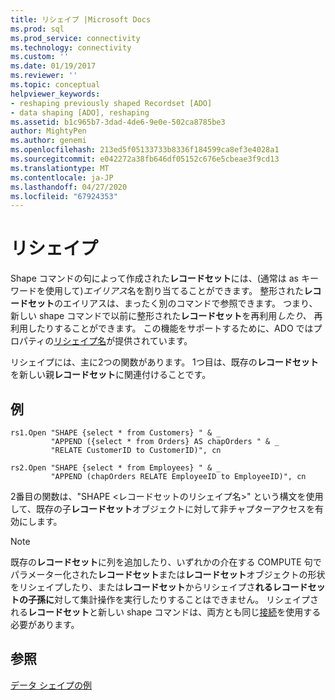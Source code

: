 ```yaml
---
title: リシェイプ |Microsoft Docs
ms.prod: sql
ms.prod_service: connectivity
ms.technology: connectivity
ms.custom: ''
ms.date: 01/19/2017
ms.reviewer: ''
ms.topic: conceptual
helpviewer_keywords:
- reshaping previously shaped Recordset [ADO]
- data shaping [ADO], reshaping
ms.assetid: b1c965b7-3dad-4de6-9e0e-502ca8785be3
author: MightyPen
ms.author: genemi
ms.openlocfilehash: 213ed5f05133733b8336f184599ca8ef3e4028a1
ms.sourcegitcommit: e042272a38fb646df05152c676e5cbeae3f9cd13
ms.translationtype: MT
ms.contentlocale: ja-JP
ms.lasthandoff: 04/27/2020
ms.locfileid: "67924353"
---
```

# <a name="reshaping"></a>リシェイプ
Shape コマンドの句によって作成された**レコードセット**には、(通常は as キーワードを使用して)*エイリアス*名を割り当てることができます。 整形された**レコードセット**のエイリアスは、まったく別のコマンドで参照できます。 つまり、新しい shape コマンドで以前に整形された**レコードセット**を再利用*したり、* 再利用したりすることができます。 この機能をサポートするために、ADO ではプロパティの[リシェイプ名](../../../ado/reference/ado-api/reshape-name-property-dynamic-ado.md)が提供されています。  
  
 リシェイプには、主に2つの関数があります。 1つ目は、既存の**レコードセット**を新しい親**レコードセット**に関連付けることです。  
  
## <a name="example"></a>例  
  
```  
rs1.Open "SHAPE {select * from Customers} " & _  
         "APPEND ({select * from Orders} AS chapOrders " & _  
         "RELATE CustomerID to CustomerID)", cn  
  
rs2.Open "SHAPE {select * from Employees} " & _  
         "APPEND (chapOrders RELATE EmployeeID to EmployeeID)", cn  
```  
  
 2番目の関数は、"SHAPE \<レコードセットのリシェイプ名>" という構文を使用して、既存の子**レコードセット**オブジェクトに対して非チャプターアクセスを有効にします。  
  
> [!NOTE]
>  既存の**レコードセット**に列を追加したり、いずれかの介在する COMPUTE 句でパラメーター化された**レコードセット**または**レコードセット**オブジェクトの形状をリシェイプしたり、または**レコードセット**からリシェイプさ**れるレコードセットの子孫に**対して集計操作を実行したりすることはできません。 リシェイプされる**レコードセット**と新しい shape コマンドは、両方とも同じ[接続](../../../ado/reference/ado-api/connection-object-ado.md)を使用する必要があります。  
  
## <a name="see-also"></a>参照  
 [データ シェイプの例](../../../ado/guide/data/data-shaping-example.md)
